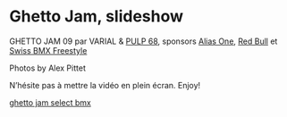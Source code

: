 # Ghetto Jam, slideshow

GHETTO JAM 09 par VARIAL & [PULP 68](http://www.pulp68.com/), sponsors [Alias One](http://alias-one.com/), [Red Bull](http://www.redbull.ch/) et [Swiss BMX Freestyle](http://www.swissbmx.ch)

Photos by Alex Pittet

N’hésite pas à mettre la vidéo en plein écran. Enjoy!

[ghetto jam select bmx](https://www.youtube.com/watch?v=VTPXYUidXDU)
